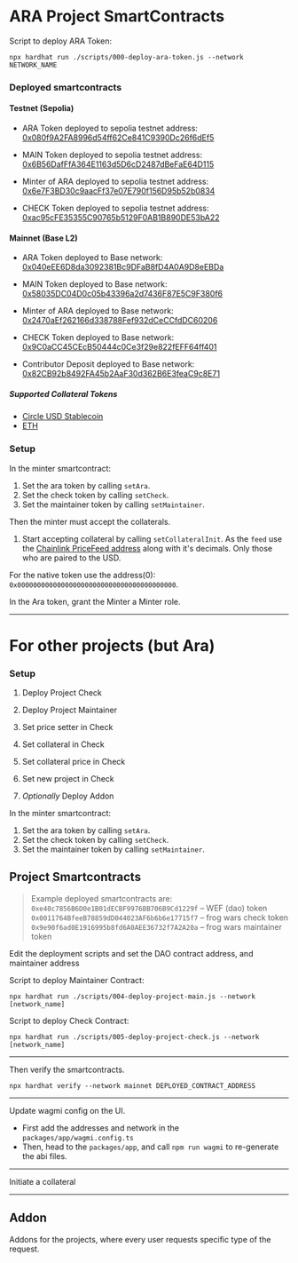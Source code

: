 # ARA Project SmartContracts

Script to deploy ARA Token:

```shell
npx hardhat run ./scripts/000-deploy-ara-token.js --network NETWORK_NAME
```

### Deployed smartcontracts

#### Testnet (Sepolia)

- ARA Token deployed to sepolia testnet address: [0x080f9A2FA8996d54ff62Ce841C9390Dc26f6dEf5](https://sepolia.etherscan.io/address/0x080f9A2FA8996d54ff62Ce841C9390Dc26f6dEf5)

- MAIN Token deployed to sepolia testnet address: [0x6B56DafFfA364E1163d5D6cD2487dBeFaE64D115](https://sepolia.etherscan.io/address/0x6B56DafFfA364E1163d5D6cD2487dBeFaE64D115)

- Minter of ARA deployed to sepolia testnet address: [0x6e7F3BD30c9aacFf37e07E790f156D95b52b0834](https://sepolia.etherscan.io/address/0x6e7F3BD30c9aacFf37e07E790f156D95b52b0834)

- CHECK Token deployed to sepolia testnet address: [0xac95cFE35355C90765b5129F0AB1B890DE53bA22](https://sepolia.etherscan.io/address/0xac95cFE35355C90765b5129F0AB1B890DE53bA22)

#### Mainnet (Base L2)

- ARA Token deployed to Base network: [0x040eEE6D8da3092381Bc9DFaB8fD4A0A9D8eEBDa](https://basescan.org/token/0x040eEE6D8da3092381Bc9DFaB8fD4A0A9D8eEBDa)

- MAIN Token deployed to Base network: [0x58035DC04D0c05b43396a2d7436F87E5C9F380f6](https://basescan.org/token/0x58035DC04D0c05b43396a2d7436F87E5C9F380f6)

- Minter of ARA deployed to Base network: [0x2470aEf262166d338788Fef932dCeCCfdDC60206](https://basescan.org/address/0x2470aEf262166d338788Fef932dCeCCfdDC60206)

- CHECK Token deployed to Base network: [0x9C0aCC45CEcB50444c0Ce3f29e822fEFF64ff401](https://basescan.org/token/0x9C0aCC45CEcB50444c0Ce3f29e822fEFF64ff401)

- Contributor Deposit deployed to Base network: [0x82CB92b8492FA45b2AaF30d362B6E3feaC9c8E71](https://basescan.org/address/0x82CB92b8492FA45b2AaF30d362B6E3feaC9c8E71)

##### Supported Collateral Tokens

- [Circle USD Stablecoin](https://basescan.org/token/0x833589fcd6edb6e08f4c7c32d4f71b54bda02913)
- [ETH](https://basescan.org/chart/price)

### Setup

In the minter smartcontract:

1. Set the ara token by calling `setAra`.
2. Set the check token by calling `setCheck`.
3. Set the maintainer token by calling `setMaintainer`.

Then the minter must accept the collaterals.

1. Start accepting collateral by calling `setCollateralInit`.
   As the `feed` use the [Chainlink PriceFeed address](https://docs.chain.link/data-feeds/price-feeds/addresses?network=ethereum&page=1&search=EH#sepolia-testnet) along with it's decimals. Only those who are paired to the USD.

For the native token use the address(0): `0x0000000000000000000000000000000000000000`.

In the Ara token, grant the Minter a Minter role.

---

# For other projects (but Ara)

### Setup

1. Deploy Project Check
2. Deploy Project Maintainer
3. Set price setter in Check
3. Set collateral in Check
4. Set collateral price in Check
4. Set new project in Check

3. *Optionally* Deploy Addon

In the minter smartcontract:

1. Set the ara token by calling `setAra`.
2. Set the check token by calling `setCheck`.
3. Set the maintainer token by calling `setMaintainer`.

## Project Smartcontracts

> Example deployed smartcontracts are:
> `0xe40c7856B6D0e1B01dECBF9976BB706B9Cd1229f` &ndash; WEF (dao) token
> `0x0011764BfeeB78859dD044023AF6b6b6e17715f7` &ndash; frog wars check token
> `0x9e90f6ad0E1916995b8fd6A0AEE36732f7A2A20a` &ndash; frog wars maintainer token

Edit the deployment scripts and set the DAO contract address, and maintainer address

Script to deploy Maintainer Contract:

```shell
npx hardhat run ./scripts/004-deploy-project-main.js --network [network_name]
```

Script to deploy Check Contract:

```shell
npx hardhat run ./scripts/005-deploy-project-check.js --network [network_name]
```

---

Then verify the smartcontracts.

```shell
npx hardhat verify --network mainnet DEPLOYED_CONTRACT_ADDRESS
```

---

Update wagmi config on the UI.

- First add the addresses and network in the `packages/app/wagmi.config.ts`
- Then, head to the `packages/app`, and call `npm run wagmi` to re-generate the abi files.

---

Initiate a collateral

---

## Addon
Addons for the projects, where every user requests specific type of the request.